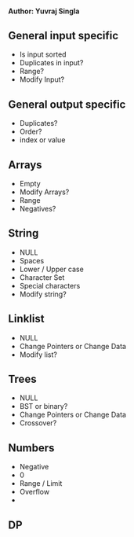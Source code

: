 #### Author: Yuvraj Singla

## General input specific
- Is input sorted
- Duplicates in input?
- Range?
- Modify Input?

## General output specific
- Duplicates?
- Order?
- index or value

## Arrays
- Empty
- Modify Arrays?
- Range
- Negatives?

## String
- NULL
- Spaces
- Lower / Upper case
- Character Set
- Special characters 
- Modify string?

## Linklist
- NULL
- Change Pointers or Change Data
- Modify list?

## Trees
- NULL
- BST or binary?
- Change Pointers or Change Data
- Crossover?

## Numbers
- Negative
- 0
- Range / Limit
- Overflow
- 

## DP